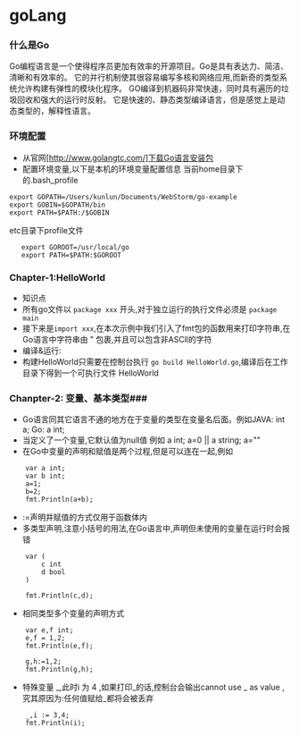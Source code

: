 # goLang
### 什么是Go ###
Go编程语言是一个使得程序员更加有效率的开源项目。Go是具有表达力、简洁、清晰和有效率的。
它的并行机制使其很容易编写多核和网络应用,而新奇的类型系统允许构建有弹性的模块化程序。
GO编译到机器码非常快速，同时具有遍历的垃圾回收和强大的运行时反射。
它是快速的、静态类型编译语言，但是感觉上是动态类型的，解释性语言。
### 环境配置 ###
- 从官网[http://www.golangtc.com/]下载Go语言安装包
- 配置环境变量,以下是本机的环境变量配置信息
当前home目录下的.bash_profile
```
export GOPATH=/Users/kunlun/Documents/WebStorm/go-example
export GOBIN=$GOPATH/bin
export PATH=$PATH:/$GOBIN
```
etc目录下profile文件
```
   export GOROOT=/usr/local/go
   export PATH=$PATH:$GOROOT
```

### Chapter-1:HelloWorld ###
- 知识点
- 所有go文件以 ```package xxx``` 开头,对于独立运行的执行文件必须是 ```package main```
- 接下来是```import xxx```,在本次示例中我们引入了fmt包的函数用来打印字符串,在Go语言中字符串由 " 包裹,并且可以包含非ASCll的字符
- 编译&运行:
- 构建HelloWorld只需要在控制台执行  ```go build HelloWorld.go```,编译后在工作目录下得到一个可执行文件 HelloWorld

### Chanpter-2: 变量、基本类型###
- Go语言同其它语言不通的地方在于变量的类型在变量名后面。例如JAVA:  int a;  Go:  a int;
- 当定义了一个变量,它默认值为null值 例如 a int;  a=0  || a string;  a=""
- 在Go中变量的声明和赋值是两个过程,但是可以连在一起,例如
```
    var a int;
    var b int;
    a=1;
    b=2;
    fmt.Println(a+b);
```
- :=声明并赋值的方式仅用于函数体内
- 多类型声明,注意小括号的用法,在Go语言中,声明但未使用的变量在运行时会报错
```
    var (
        c int
        d bool
    )

    fmt.Println(c,d);
```
- 相同类型多个变量的声明方式
```
    var e,f int;
    e,f = 1,2;
    fmt.Println(e,f);

    g,h:=1,2;
    fmt.Println(g,h);
```

- 特殊变量 _,此时i 为 4 ,如果打印_的话,控制台会输出cannot use _ as value ,究其原因为:任何值赋给_都将会被丢弃
```
    _,i := 3,4;
    fmt.Println(i);
```





















